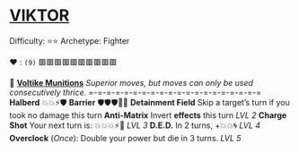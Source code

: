 # [__**VIKTOR**__](<https://youtu.be/GjTTB6yII4o>) 
Difficulty: ⭐⭐
Archetype: Fighter

:heart: : `(9)` :red_square::red_square::red_square::red_square::red_square::red_square::red_square::red_square::red_square::red_square: 

:gem: [**Voltike Munitions**](https://media.discordapp.net/attachments/1056365502101979146/1168051984813805599/Viktor.jpg?ex=65505c2e&is=653de72e&hm=bba88f91cd565570d246ab0a68117b087a5a270e9e78e9c19a36517560245e14&=) 
*Superior moves, but moves can only be used consecutively thrice.*
=-=-=-=-=-=-=-=-=-=-=-=-=-=-=-=-=-=-=-=
**Halberd** :boom::boom::zap::shield:
**Barrier** :shield::shield::shield::twisted_rightwards_arrows::boom:
**Detainment Field** Skip a target’s turn if you took no damage this turn
**Anti-Matrix** Invert __effects__ this turn *LVL 2*
**Charge Shot** Your next turn is: :boom::boom::boom::zap::no_entry_sign: *LVL 3*
**D.E.D.** In 2 turns, +:boom::boom::cyclone: *LVL 4*
**Overclock** (*Once*): Double your power but die in 3 turns. *LVL 5*
